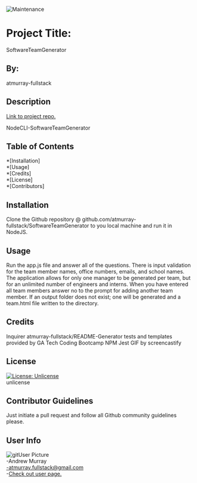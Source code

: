 
![Maintenance](https://img.shields.io/maintenance/no/2020?style=for-the-badge)

# Project Title: 
SoftwareTeamGenerator

## By:
atmurray-fullstack

## Description
[Link to project repo.](https://github.com/atmurray-fullstack/SoftwareTeamGenerator)

NodeCLI-SoftwareTeamGenerator



## Table of Contents

*[Installation]  
*[Usage]  
*[Credits]  
*[License]  
*[Contributors]  

## Installation
Clone the Github repository @ github.com/atmurray-fullstack/SoftwareTeamGenerator to you local machine and run it in NodeJS.

## Usage
Run the app.js file and answer all of the questions. There is input validation for the team member names, office numbers, emails, and school names. The application allows for only one manager to be generated per team, but for an unlimited number of engineers and interns. When you have entered all team members answer no to the prompt for adding another team member. If an output folder does not exist; one will be generated and a team.html file written to the directory.

## Credits
Inquirer
 atmurray-fullstack/README-Generator
 tests and templates provided by GA Tech Coding Bootcamp
 NPM
 Jest
 GIF by screencastify

## License
[![License: Unlicense](https://img.shields.io/badge/license-Unlicense-blue.svg)](http://unlicense.org/)<br>unlicense

## Contributor Guidelines
Just initiate a pull request and follow all Github community guidelines please.

## User Info
![gitUser Picture](https://avatars3.githubusercontent.com/u/57961866?v=4+&s=35)  
-Andrew Murray  
-atmurray.fullstack@gmail.com  
-[Check out user page.](https://github.com/atmurray-fullstack)
